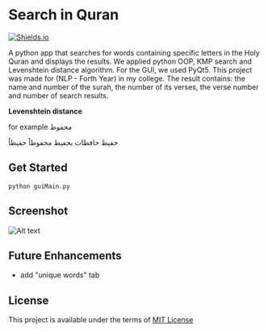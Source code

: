 # Search in Quran

[![Shields.io](https://img.shields.io/badge/type-college%20project-orange?style=flat)](http://shields.io/)

A python app that searches for words containing specific letters in the Holy Quran and displays the results. We applied python OOP, KMP search and Levenshtein distance algorithm. For the GUI, we used PyQt5. This project was made for (NLP - Forth Year) in my college. The result contains: the name and number of the surah, the number of its verses, the verse number and number of search results.

**Levenshtein distance**

for example محفوظ

حفيظ حافظات بحفيظ محفوظاً حفيظاً  


## Get Started
```
python guiMain.py
```

## Screenshot
![Alt text](https://drive.google.com/uc?id=1sMCHl03038A8MOXNAp8Hl51oCoZSFYR3
 "Search in Quran")

## Future Enhancements
- add "unique words" tab

## License
This project is available under the terms of [MIT License](https://choosealicense.com/licenses/mit/)